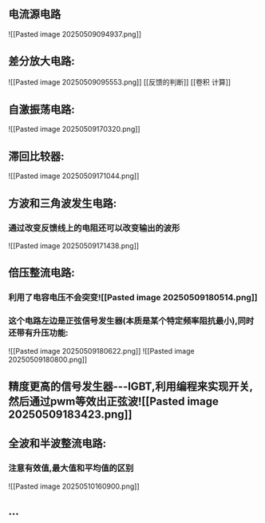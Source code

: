 
## 电流源电路

![[Pasted image 20250509094937.png]]

## 差分放大电路:
![[Pasted image 20250509095553.png]]
[[反馈的判断]]
[[卷积 计算]]
## 自激振荡电路:
![[Pasted image 20250509170320.png]]


## 滞回比较器:
![[Pasted image 20250509171044.png]]

## 方波和三角波发生电路:
### 通过改变反馈线上的电阻还可以改变输出的波形
![[Pasted image 20250509171438.png]]

## 倍压整流电路:
### 利用了电容电压不会突变![[Pasted image 20250509180514.png]]

### 这个电路左边是正弦信号发生器(本质是某个特定频率阻抗最小),同时还带有升压功能:
![[Pasted image 20250509180622.png]]
![[Pasted image 20250509180800.png]]

## 精度更高的信号发生器---IGBT,利用编程来实现开关,然后通过pwm等效出正弦波![[Pasted image 20250509183423.png]]

## 全波和半波整流电路:
### 注意有效值,最大值和平均值的区别
![[Pasted image 20250510160900.png]]
## ...